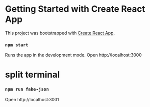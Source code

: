 # Getting Started with Create React App

This project was bootstrapped with [Create React App](https://github.com/facebook/create-react-app).

### `npm start`

Runs the app in the development mode.
Open http://localhost:3000


# split terminal
### `npm run fake-json`

Open http://localhost:3001
